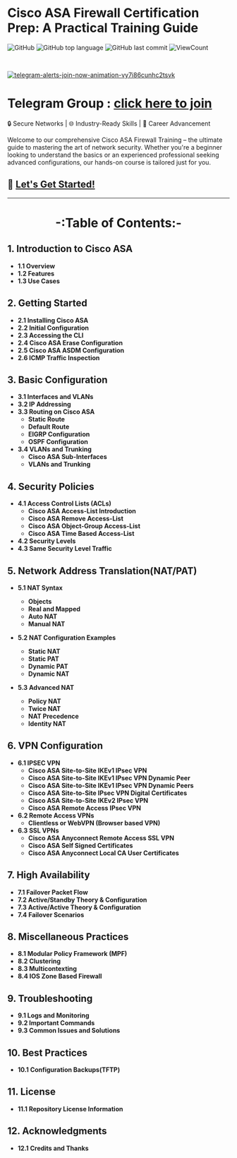 # Cisco ASA Firewall Certification Prep: A Practical Training Guide

![GitHub](https://img.shields.io/github/license/hegdepavankumar/Images-for-GNS3-and-EVE-NG?style=flat)
![GitHub top language](https://img.shields.io/github/languages/top/hegdepavankumar/Images-for-GNS3-and-EVE-NG?style=flat)
![GitHub last commit](https://img.shields.io/github/last-commit/hegdepavankumar/Images-for-GNS3-and-EVE-NG?style=flat)
![ViewCount](https://views.whatilearened.today/views/github/hegdepavankumar/Cisco-Images-for-GNS3-and-EVE-NG.svg?cache=remove)

<br>

[![telegram-alerts-join-now-animation-vy7i86cunhc2tsvk](https://github.com/hegdepavankumar/VMware-Workstation-Pro-17-Licence-Keys/assets/85627085/fd79e514-376d-4d44-9d1a-48d74ae49930)](https://t.me/resourcehub1)


# Telegram Group : [click here to join](https://t.me/resourcehub1)
🔒 Secure Networks | 🌐 Industry-Ready Skills | 🚀 Career Advancement <br>

Welcome to our comprehensive Cisco ASA Firewall Training – the ultimate guide to mastering the art of network security. Whether you're a beginner looking to understand the basics or an experienced professional seeking advanced configurations, our hands-on course is tailored just for you.




## 🔗 [Let's Get Started!](#)

<hr>

# <p align="center">**-:Table of Contents:-**</p>

<p align="center">
  <strong>

## 1. Introduction to Cisco ASA
   - 1.1 Overview
   - 1.2 Features
   - 1.3 Use Cases

## 2. Getting Started
   - 2.1 Installing Cisco ASA
   - 2.2 Initial Configuration
   - 2.3 Accessing the CLI
   - 2.4 Cisco ASA Erase Configuration
   - 2.5 Cisco ASA ASDM Configuration
   - 2.6 ICMP Traffic Inspection

## 3. Basic Configuration
   - 3.1 Interfaces and VLANs
   - 3.2 IP Addressing
   - 3.3 Routing on Cisco ASA
       - Static Route
       - Default Route
       - EIGRP Configuration
       - OSPF Configuration    
   - 3.4 VLANs and Trunking
       - Cisco ASA Sub-Interfaces
       -  VLANs and Trunking

## 4. Security Policies
   - 4.1 Access Control Lists (ACLs)
       - Cisco ASA Access-List Introduction
       - Cisco ASA Remove Access-List
       - Cisco ASA Object-Group Access-List
       - Cisco ASA Time Based Access-List
   - 4.2 Security Levels
   - 4.3 Same Security Level Traffic


 ## 5. Network Address Translation(NAT/PAT)
   - 5.1 NAT Syntax
       - Objects
       - Real and Mapped
       - Auto NAT
       - Manual NAT

   - 5.2 NAT Configuration Examples
       - Static NAT
       - Static PAT
       - Dynamic PAT
       - Dynamic NAT

   - 5.3 Advanced NAT
       - Policy NAT
       - Twice NAT
       - NAT Precedence
       - Identity NAT

## 6. VPN Configuration
   - 6.1 IPSEC VPN
       - Cisco ASA Site-to-Site IKEv1 IPsec VPN
       - Cisco ASA Site-to-Site IKEv1 IPsec VPN Dynamic Peer
       - Cisco ASA Site-to-Site IKEv1 IPsec VPN Dynamic Peers
       - Cisco ASA Site-to-Site IPsec VPN Digital Certificates
       - Cisco ASA Site-to-Site IKEv2 IPsec VPN
       - Cisco ASA Remote Access IPsec VPN
   - 6.2 Remote Access VPNs
       - Clientless or WebVPN (Browser based VPN) 
   - 6.3 SSL VPNs
       - Cisco ASA Anyconnect Remote Access SSL VPN
       - Cisco ASA Self Signed Certificates
       - Cisco ASA Anyconnect Local CA User Certificates

## 7. High Availability
   - 7.1 Failover Packet Flow
   - 7.2 Active/Standby Theory & Configuration
   - 7.3 Active/Active Theory & Configuration
   - 7.4 Failover Scenarios

## 8. Miscellaneous Practices
   - 8.1 Modular Policy Framework (MPF)
   - 8.2 Clustering
   - 8.3 Multicontexting
   - 8.4 IOS Zone Based Firewall

## 9. Troubleshooting
   - 9.1 Logs and Monitoring
   - 9.2 Important Commands
   - 9.3 Common Issues and Solutions
     
## 10. Best Practices
   - 10.1 Configuration Backups(TFTP)

## 11. License
   - 11.1 Repository License Information

## 12. Acknowledgments
   - 12.1 Credits and Thanks

  </strong>
</p>
